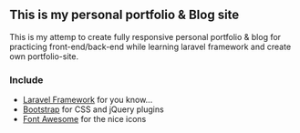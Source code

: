 ## This is my personal portfolio & Blog site

This is my attemp to create fully responsive personal portfolio & blog for practicing front-end/back-end while learning 
laravel framework and create own portfolio-site.

### Include

* [Laravel Framework](https://laravel.com/docs/5.2) for you know...
* [Bootstrap](http://getbootstrap.com) for CSS and jQuery plugins
* [Font Awesome](http://fortawesome.github.io/Font-Awesome) for the nice icons